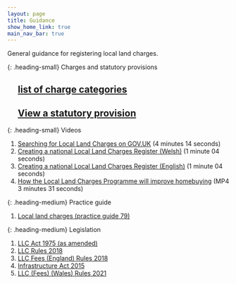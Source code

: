 ```yaml
---
layout: page
title: Guidance
show_home_link: true
main_nav_bar: true
---
```


General guidance for registering local land charges. 


{: .heading-small}
Charges and statutory provisions


<ol class='list list-number'>
    <h2><a href='[https://www.gov.uk/government/publications/hm-land-registry-local-land-charges-programme](https://search-local-land-charges.service.gov.uk/category-list)'>list of charge categories</a></h2>
    <h2><a href='[[https://www.gov.uk/government/publications/hm-land-registry-local-land-charges-programme](https://search-local-land-charges.service.gov.uk/category-list)](https://search-local-land-charges.service.gov.uk/statutory-provision-list)'>View a statutory provision</a></h2>
</ol>

{: .heading-small}
Videos

<ol class='list list-number'>
    <li><a href='https://www.youtube.com/watch?v=RciSfxaBa-o' onclick='linkClicked()'>Searching for Local Land Charges on GOV.UK</a> (4 minutes 14 seconds)</li>
    <li><a href='https://www.youtube.com/watch?v=h3G_vdLGUOc' onclick='linkClicked()'>Creating a national Local Land Charges Register (Welsh)</a> (1 minute 04 seconds)</li>
    <li><a href='https://www.youtube.com/watch?v=6Xt13g0_nwE' onclick='linkClicked()'>Creating a national Local Land Charges Register (English)</a> (1 minute 04 seconds)</li>
    <li><a href='files/Guidance/Changes%20To%20Buying%20a%20House%20Native%20Video.mp4' onclick='linkClicked()'>How the Local Land Charges Programme will improve homebuying</a> (MP4 3 minutes 31 seconds)</li>
</ol>

    
{: .heading-medium}
Practice guide
<ol class='list list-number'>
    <li><a href='https://www.gov.uk/government/publications/local-land-charges-pg79' onclick='linkClicked()'>Local land charges (practice guide 79)</a></li>
</ol>


{: .heading-medium}
Legislation
<ol class='list list-number'>
    <li><a href='https://www.legislation.gov.uk/ukpga/1975/76/contents' onclick='linkClicked()'>LLC Act 1975 (as amended)</a></li>
    <li><a href='https://www.legislation.gov.uk/uksi/2018/273/contents/made' onclick='linkClicked()'>LLC Rules 2018</a></li>
    <li><a href='https://www.legislation.gov.uk/uksi/2018/489/contents/made' onclick='linkClicked()'>LLC Fees (England) Rules 2018</a></li>
    <li><a href='https://www.legislation.gov.uk/ukpga/2015/7/contents' onclick='linkClicked()'>Infrastructure Act 2015</a></li>
    <li><a href='https://www.legislation.gov.uk/wsi/2021/152/contents' onclick='linkClicked()'>LLC (Fees) (Wales) Rules 2021</a></li>
</ol>
